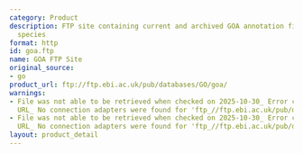 ```yaml
---
category: Product
description: FTP site containing current and archived GOA annotation files for all
  species
format: http
id: goa.ftp
name: GOA FTP Site
original_source:
- go
product_url: ftp://ftp.ebi.ac.uk/pub/databases/GO/goa/
warnings:
- File was not able to be retrieved when checked on 2025-10-30_ Error connecting to
  URL_ No connection adapters were found for 'ftp_//ftp.ebi.ac.uk/pub/databases/GO/goa/'
- File was not able to be retrieved when checked on 2025-10-30_ Error connecting to
  URL_ No connection adapters were found for 'ftp_//ftp.ebi.ac.uk/pub/databases/GO/goa/'
layout: product_detail
---
```

